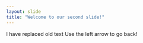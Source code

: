 ```yaml
---
layout: slide
title: "Welcome to our second slide!"
---
```

I have replaced old text
Use the left arrow to go back!
